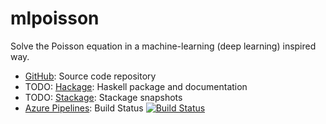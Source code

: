 # mlpoisson

Solve the Poisson equation in a machine-learning (deep learning)
inspired way.

* [GitHub](https://github.com/eschnett/mlpoisson): Source
  code repository
* TODO:
  [Hackage](http://hackage.haskell.org/package/mlpoisson):
  Haskell package and documentation
* TODO:
  [Stackage](https://www.stackage.org/package/mlpoisson):
  Stackage snapshots
* [Azure
  Pipelines](https://dev.azure.com/schnetter/mlpoisson/_build):
  Build Status [![Build
  Status](https://dev.azure.com/schnetter/mlpoisson/_apis/build/status/eschnett.mlpoisson?branchName=master)](https://dev.azure.com/schnetter/mlpoisson/_build/latest?definitionId=1&branchName=master)
